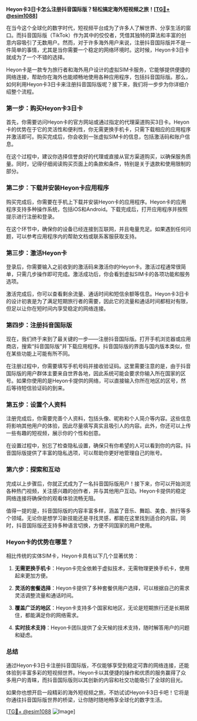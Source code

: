 **Heyon卡3日卡怎么注册抖音国际版？轻松搞定海外短视频之旅！[[TG💪+ @esim1088](https://t.me/s/esim1088)]**

在当今这个全球化的数字时代，短视频平台成为了许多人了解世界、分享生活的窗口。而抖音国际版（TikTok）作为其中的佼佼者，凭借其独特的算法和丰富的创意内容吸引了无数用户。然而，对于许多海外用户来说，注册抖音国际版并不是一件简单的事情，尤其是当你需要一个稳定的网络环境时。这时候，Heyon卡3日卡就成为了一个不错的选择。

Heyon卡是一款专为旅行者和海外用户设计的虚拟SIM卡服务，它能够提供便捷的网络连接，帮助你在海外也能顺畅地使用各种应用程序，包括抖音国际版。那么，如何利用Heyon卡3日卡来注册抖音国际版呢？接下来，我们将一步步为你详细介绍整个流程。

### **第一步：购买Heyon卡3日卡**
首先，你需要访问Heyon卡的官方网站或通过指定的代理渠道购买3日卡。Heyon卡的优势在于它的灵活性和便利性，你无需更换手机卡，只需下载相应的应用程序并激活即可。购买完成后，你会收到一张虚拟SIM卡的信息，包括激活码和账户信息。

在这个过程中，建议你选择信誉良好的代理或直接从官方渠道购买，以确保服务质量。同时，记得仔细阅读购买页面上的条款和条件，特别是关于退款和使用限制的部分。

### **第二步：下载并安装Heyon卡应用程序**
购买完成后，你需要在手机上下载并安装Heyon卡的应用程序。Heyon卡的应用程序支持多种操作系统，包括iOS和Android。下载完成后，打开应用程序并按照提示进行注册和登录。

在这个环节中，确保你的设备已经连接到互联网，并且电量充足。如果遇到任何问题，可以参考应用程序内的帮助文档或联系客服获取支持。

### **第三步：激活Heyon卡**
登录后，你需要输入之前收到的激活码来激活你的Heyon卡。激活过程通常很简单，只需几步操作即可完成。激活成功后，你会看到虚拟SIM卡的各项功能和服务选项。

激活完成后，你可以查看剩余流量、通话时间和短信余额等信息。Heyon卡3日卡的设计初衷是为了满足短期旅行者的需要，因此它的流量和通话时间都相对有限，但足以让你在短时间内享受稳定的网络连接。

### **第四步：注册抖音国际版**
现在，我们终于来到了最关键的一步——注册抖音国际版。打开手机浏览器或应用商店，搜索“抖音国际版”并下载应用程序。抖音国际版的界面与国内版本类似，但在某些功能上可能有所不同。

在注册过程中，你需要填写手机号码并接收验证码。这里需要注意的是，由于抖音国际版的用户群体主要来自世界各地，因此系统可能会要求你输入所在国家的区号。如果你使用的是Heyon卡提供的网络，可以直接输入你所在地区的区号，然后等待短信验证码的到来。

### **第五步：设置个人资料**
注册完成后，你需要完善个人资料，包括头像、昵称和个人简介等内容。这些信息将影响其他用户的体验，因此尽量填写真实且吸引人的内容。此外，你还可以上传一些有趣的短视频，展示你的个性和创意。

在设置过程中，别忘了检查隐私设置，确保只有你希望的人可以看到你的内容。抖音国际版提供了丰富的隐私选项，可以帮助你更好地管理自己的账号。

### **第六步：探索和互动**
完成以上步骤后，你就正式成为了一名抖音国际版用户！接下来，你可以开始浏览各种热门视频，关注感兴趣的创作者，并与其他用户互动。Heyon卡提供的稳定网络连接将确保你的观看体验流畅无阻。

值得一提的是，抖音国际版的内容丰富多样，涵盖了音乐、舞蹈、美食、旅行等多个领域。无论你是想学习新技能还是寻找灵感，都能在这里找到适合的内容。同时，抖音国际版还支持多种语言切换，方便不同国家的用户使用。

### **Heyon卡的优势在哪里？**
相比传统的实体SIM卡，Heyon卡具有以下几个显著优势：

1. **无需更换手机卡**：Heyon卡完全依赖于虚拟技术，无需物理更换手机卡，使用起来更加方便。
   
2. **灵活的套餐选择**：Heyon卡提供了多种套餐供用户选择，可以根据自己的需求灵活调整流量和通话时间。

3. **覆盖广泛的地区**：Heyon卡支持多个国家和地区，无论是短期旅行还是长期居住，都能满足你的网络需求。

4. **实时技术支持**：Heyon卡团队提供了全天候的技术支持，随时解答用户的问题和疑虑。

### **总结**
通过Heyon卡3日卡注册抖音国际版，不仅能够享受到稳定可靠的网络连接，还能体验到丰富多彩的短视频世界。Heyon卡以其便捷的操作和优质的服务赢得了众多用户的青睐，而抖音国际版则以其创新的内容和社交功能吸引了全球的目光。

如果你也想开启一段精彩的海外短视频之旅，不妨试试Heyon卡3日卡吧！它将是你通往抖音国际版世界的桥梁，让你随时随地畅享全球化的数字生活。

[[TG💪+ @esim1088](https://t.me/s/esim1088) ![Image](https://i.postimg.cc/4NQfJmqS/Snipaste-2025-05-13-00-14-12.png)]
